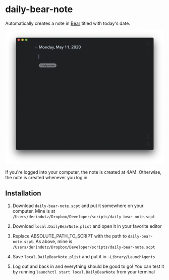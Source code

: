 # daily-bear-note
Automatically creates a note in [Bear](https://bear.app/) titled with today's date.

![Daily Bear Note Screenshot](/daily-bear-note-screenshot.png)

If you're logged into your computer, the note is created at 4AM. Otherwise, the note is created whenever you log in.


## Installation
1. Download `daily-bear-note.scpt` and put it somewhere on your computer. Mine is at `/Users/derindutz/Dropbox/Developer/scripts/daily-bear-note.scpt`

2. Download `local.DailyBearNote.plist` and open it in your favorite editor

3. Replace ABSOLUTE_PATH_TO_SCRIPT with the path to `daily-bear-note.scpt`. As above, mine is `/Users/derindutz/Dropbox/Developer/scripts/daily-bear-note.scpt`

4. Save `local.DailyBearNote.plist` and put it in `~Library/LaunchAgents`

5. Log out and back in and everything should be good to go! You can test it by running `launchctl start local.DailyBearNote` from your terminal

